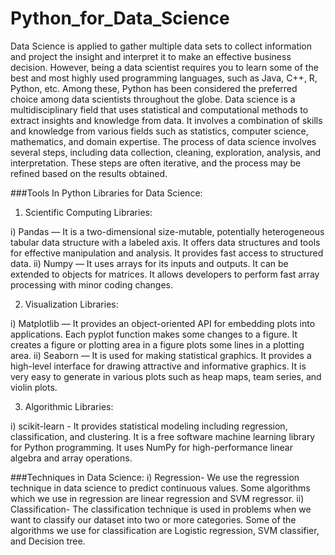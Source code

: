 # Python_for_Data_Science
Data Science is applied to gather multiple data sets to collect information and project the insight and interpret it to make an effective business decision.
However, being a data scientist requires you to learn some of the best and most highly used programming languages,
such as Java, C++, R, Python, etc. Among these, Python has been considered the preferred choice among data scientists throughout the globe. 
Data science is a multidisciplinary field that uses statistical and computational methods to extract insights and knowledge from data. 
It involves a combination of skills and knowledge from various fields such as statistics, computer science, mathematics, and domain expertise.
The process of data science involves several steps, including data collection, cleaning, exploration, analysis, and interpretation. 
These steps are often iterative, and the process may be refined based on the results obtained.

###Tools In Python Libraries for Data Science:
1. Scientific Computing Libraries:
   
i) Pandas — It is a two-dimensional size-mutable, potentially heterogeneous tabular data structure with a labeled axis.
   It offers data structures and tools for effective manipulation and analysis. It provides fast access to structured data.
ii) Numpy — It uses arrays for its inputs and outputs. It can be extended to objects for matrices.
    It allows developers to perform fast array processing with minor coding changes.

2. Visualization Libraries:
   
i) Matplotlib — It provides an object-oriented API for embedding plots into applications. Each pyplot function makes some changes to a figure.
  It creates a figure or plotting area in a figure plots some lines in a plotting area.
ii) Seaborn — It is used for making statistical graphics. It provides a high-level interface for drawing attractive and informative graphics.
   It is very easy to generate in various plots such as heap maps, team series, and violin plots.

3. Algorithmic Libraries:
   
i) scikit-learn - It provides statistical modeling including regression, classification, and clustering. It is a free software machine learning library for Python programming.
   It uses NumPy for high-performance linear algebra and array operations. 

###Techniques in Data Science:
i) Regression- We use the regression technique in data science to predict continuous values.
            Some algorithms which we use in regression are linear regression and SVM regressor. 
ii) Classification- The classification technique is used in problems when we want to classify our dataset into two or more categories.
             Some of the algorithms we use for classification are  Logistic regression, SVM classifier, and Decision tree.
